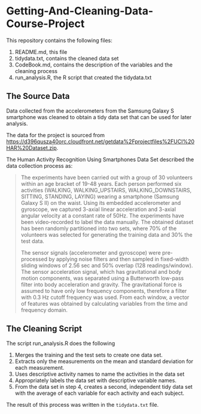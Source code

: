 # Getting-And-Cleaning-Data-Course-Project

This repository contains the following files:

1. README.md, this file
1. tidydata.txt, contains the cleaned data set
1. CodeBook.md, contains the description of the variables and the cleaning process
1. run_analysis.R, the R script that created the tidydata.txt

## The Source Data
Data collected from the accelerometers from the Samsung Galaxy S smartphone was cleaned to obtain a tidy data set that can be used for later analysis.

The data for the project is sourced from https://d396qusza40orc.cloudfront.net/getdata%2Fprojectfiles%2FUCI%20HAR%20Dataset.zip.

The Human Activity Recognition Using Smartphones Data Set described the data collection process as:

>The experiments have been carried out with a group of 30 volunteers within an age bracket of 19-48 years. Each person performed six activities (WALKING, WALKING_UPSTAIRS, WALKING_DOWNSTAIRS, SITTING, STANDING, LAYING) wearing a smartphone (Samsung Galaxy S II) on the waist. Using its embedded accelerometer and gyroscope, we captured 3-axial linear acceleration and 3-axial angular velocity at a constant rate of 50Hz. The experiments have been video-recorded to label the data manually. The obtained dataset has been randomly partitioned into two sets, where 70% of the volunteers was selected for generating the training data and 30% the test data. 
>
>The sensor signals (accelerometer and gyroscope) were pre-processed by applying noise filters and then sampled in fixed-width sliding windows of 2.56 sec and 50% overlap (128 readings/window). The sensor acceleration signal, which has gravitational and body motion components, was separated using a Butterworth low-pass filter into body acceleration and gravity. The gravitational force is assumed to have only low frequency components, therefore a filter with 0.3 Hz cutoff frequency was used. From each window, a vector of features was obtained by calculating variables from the time and frequency domain.

## The Cleaning Script
The script run_analysis.R does the following

1. Merges the training and the test sets to create one data set.
1. Extracts only the measurements on the mean and standard deviation for each measurement.
1. Uses descriptive activity names to name the activities in the data set
1. Appropriately labels the data set with descriptive variable names.
1. From the data set in step 4, creates a second, independent tidy data set with the average of each variable for each activity and each subject.

The result of this process was written in the `tidydata.txt` file.
